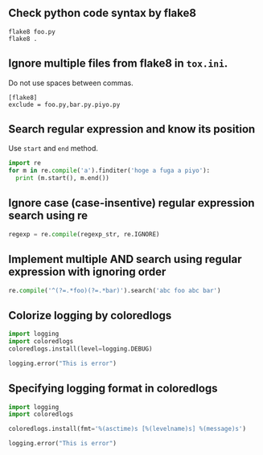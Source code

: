 ## Check python code syntax by flake8

```
flake8 foo.py
flake8 .
```

## Ignore multiple files from flake8 in `tox.ini`.

Do not use spaces between commas.
```
[flake8]
exclude = foo.py,bar.py.piyo.py
```

## Search regular expression and know its position

Use `start` and `end` method.

```python
import re
for m in re.compile('a').finditer('hoge a fuga a piyo'):
  print (m.start(), m.end())
```

## Ignore case (case-insentive) regular expression search using re

```python
regexp = re.compile(regexp_str, re.IGNORE)
```

## Implement multiple AND search using regular expression with ignoring order

```python
re.compile('^(?=.*foo)(?=.*bar)').search('abc foo abc bar')
```

## Colorize logging by coloredlogs

```python
import logging
import coloredlogs
coloredlogs.install(level=logging.DEBUG)

logging.error("This is error")
```

## Specifying logging format in coloredlogs

```python
import logging
import coloredlogs

coloredlogs.install(fmt='%(asctime)s [%(levelname)s] %(message)s')

logging.error("This is error")
```
